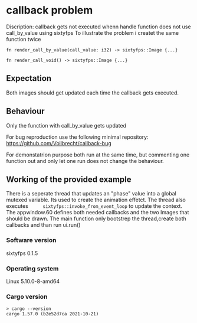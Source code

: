 # callback problem

Discription: callback gets not executed whenn handle function does not use call_by_value using sixtyfps
To illustrate the problem i createt the same function twice
``` 
fn render_call_by_value(call_value: i32) -> sixtyfps::Image {...}

fn render_call_void() -> sixtyfps::Image {...}

```

## Expectation
 Both images should get updated each time the callback gets executed.

## Behaviour
Only the function with call_by_value gets updated

For bug reproduction use the following minimal repository:
https://github.com/Vollbrecht/callback-bug

For demonstatrion purpose both run at the same time, but commenting one function out and only let one run does not change the behaviour.



## Working of the provided example
There is a seperate thread that updates an "phase" value into a global mutexed variable. Its used to create the animation effetct. The thread also executes `     sixtyfps::invoke_from_event_loop` to update the context.
The appwindow.60 defines both needed callbacks and the two Images that should be drawn.
The main function only  bootstrep the thread,create both callbacks and than run ui.run()



### Software version

sixtyfps 0.1.5

### Operating system

Linux 5.10.0-8-amd64

### Cargo version
```
> cargo --version 
cargo 1.57.0 (b2e52d7ca 2021-10-21)
```